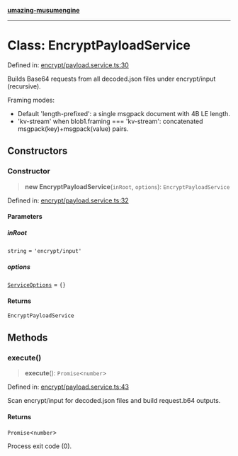 [**umazing-musumengine**](../../README.md)

***

# Class: EncryptPayloadService

Defined in: [encrypt/payload.service.ts:30](https://github.com/davinidae/umazing-musumengine/blob/e099ae72d04c46726039e2dd238802d266be3d5f/src/encrypt/payload.service.ts#L30)

Builds Base64 requests from all decoded.json files under encrypt/input (recursive).

Framing modes:
- Default 'length-prefixed': a single msgpack document with 4B LE length.
- 'kv-stream' when blob1.framing === 'kv-stream': concatenated msgpack(key)+msgpack(value) pairs.

## Constructors

### Constructor

> **new EncryptPayloadService**(`inRoot`, `options`): `EncryptPayloadService`

Defined in: [encrypt/payload.service.ts:32](https://github.com/davinidae/umazing-musumengine/blob/e099ae72d04c46726039e2dd238802d266be3d5f/src/encrypt/payload.service.ts#L32)

#### Parameters

##### inRoot

`string` = `'encrypt/input'`

##### options

[`ServiceOptions`](../interfaces/ServiceOptions.md) = `{}`

#### Returns

`EncryptPayloadService`

## Methods

### execute()

> **execute**(): `Promise`\<`number`\>

Defined in: [encrypt/payload.service.ts:43](https://github.com/davinidae/umazing-musumengine/blob/e099ae72d04c46726039e2dd238802d266be3d5f/src/encrypt/payload.service.ts#L43)

Scan encrypt/input for decoded.json files and build request.b64 outputs.

#### Returns

`Promise`\<`number`\>

Process exit code (0).
